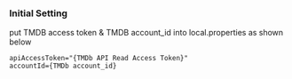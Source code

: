 ### Initial Setting
put TMDB access token & TMDB account_id into local.properties as shown below

```
apiAccessToken="{TMDb API Read Access Token}"
accountId={TMDb account_id}
```

